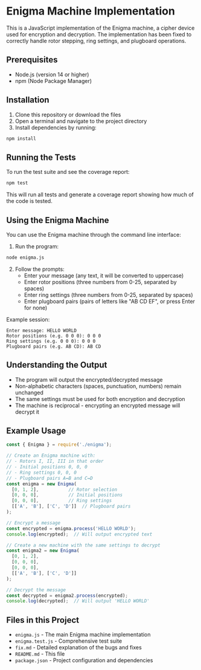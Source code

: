 # Enigma Machine Implementation

This is a JavaScript implementation of the Enigma machine, a cipher device used for encryption and decryption. The implementation has been fixed to correctly handle rotor stepping, ring settings, and plugboard operations.

## Prerequisites

- Node.js (version 14 or higher)
- npm (Node Package Manager)

## Installation

1. Clone this repository or download the files
2. Open a terminal and navigate to the project directory
3. Install dependencies by running:
```bash
npm install
```

## Running the Tests

To run the test suite and see the coverage report:
```bash
npm test
```

This will run all tests and generate a coverage report showing how much of the code is tested.

## Using the Enigma Machine

You can use the Enigma machine through the command line interface:

1. Run the program:
```bash
node enigma.js
```

2. Follow the prompts:
   - Enter your message (any text, it will be converted to uppercase)
   - Enter rotor positions (three numbers from 0-25, separated by spaces)
   - Enter ring settings (three numbers from 0-25, separated by spaces)
   - Enter plugboard pairs (pairs of letters like "AB CD EF", or press Enter for none)

Example session:
```
Enter message: HELLO WORLD
Rotor positions (e.g. 0 0 0): 0 0 0
Ring settings (e.g. 0 0 0): 0 0 0
Plugboard pairs (e.g. AB CD): AB CD
```

## Understanding the Output

- The program will output the encrypted/decrypted message
- Non-alphabetic characters (spaces, punctuation, numbers) remain unchanged
- The same settings must be used for both encryption and decryption
- The machine is reciprocal - encrypting an encrypted message will decrypt it

## Example Usage

```javascript
const { Enigma } = require('./enigma');

// Create an Enigma machine with:
// - Rotors I, II, III in that order
// - Initial positions 0, 0, 0
// - Ring settings 0, 0, 0
// - Plugboard pairs A↔B and C↔D
const enigma = new Enigma(
  [0, 1, 2],           // Rotor selection
  [0, 0, 0],           // Initial positions
  [0, 0, 0],           // Ring settings
  [['A', 'B'], ['C', 'D']]  // Plugboard pairs
);

// Encrypt a message
const encrypted = enigma.process('HELLO WORLD');
console.log(encrypted);  // Will output encrypted text

// Create a new machine with the same settings to decrypt
const enigma2 = new Enigma(
  [0, 1, 2],
  [0, 0, 0],
  [0, 0, 0],
  [['A', 'B'], ['C', 'D']]
);

// Decrypt the message
const decrypted = enigma2.process(encrypted);
console.log(decrypted);  // Will output 'HELLO WORLD'
```

## Files in this Project

- `enigma.js` - The main Enigma machine implementation
- `enigma.test.js` - Comprehensive test suite
- `fix.md` - Detailed explanation of the bugs and fixes
- `README.md` - This file
- `package.json` - Project configuration and dependencies
